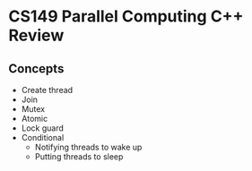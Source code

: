 # CS149 Parallel Computing C++ Review

## Concepts
- Create thread
- Join
- Mutex
- Atomic
- Lock guard
- Conditional
    - Notifying threads to wake up
    - Putting threads to sleep

